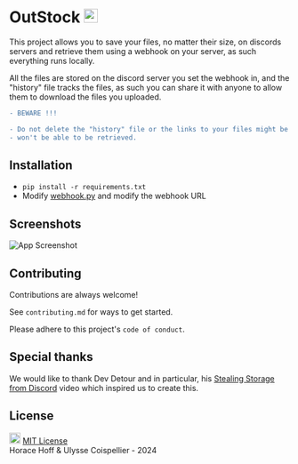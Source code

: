 # OutStock <img src="https://github.com/horacehoff/outstock/blob/7e1b742f9223e2a245d03aab42a1611d5f59023f/guiAssets/outstock.ico" width="25">

This project allows you to save your files, no matter their size, on discords servers and retrieve them using a webhook on your server, as such everything runs locally.

All the files are stored on the discord server you set the webhook in, and the "history" file tracks the files, as such you can share it with anyone to allow them to download the files you uploaded.

```diff
- BEWARE !!!

- Do not delete the "history" file or the links to your files might be PERMANENTLY lost and 
- won't be able to be retrieved.
```

## Installation
- `pip install -r requirements.txt`
- Modify [webhook.py](./backend/webhook.py) and modify the webhook URL

## Screenshots
![App Screenshot](https://imgur.com/rGGIPz6.png)

## Contributing
Contributions are always welcome!

See `contributing.md` for ways to get started.

Please adhere to this project's `code of conduct`.

## Special thanks
We would like to thank Dev Detour and in particular, his [Stealing Storage from Discord](https://www.youtube.com/watch?v=c_arQ-6ElYI) video which inspired us to create this.

## License
<img src="https://upload.wikimedia.org/wikipedia/commons/thumb/0/0c/MIT_logo.svg/2880px-MIT_logo.svg.png" width="20"> [MIT License](LICENSE) \
Horace Hoff & Ulysse Coispellier - 2024
